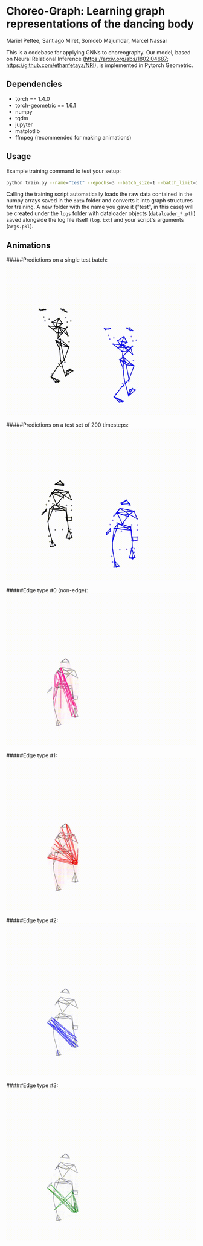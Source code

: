 # Choreo-Graph: Learning graph representations of the dancing body
Mariel Pettee, Santiago Miret, Somdeb Majumdar, Marcel Nassar 

This is a codebase for applying GNNs to choreography. Our model, based on Neural Relational Inference (https://arxiv.org/abs/1802.04687; https://github.com/ethanfetaya/NRI), is implemented in Pytorch Geometric. 

## Dependencies
- torch == 1.4.0
- torch-geometric == 1.6.1
- numpy
- tqdm
- jupyter
- matplotlib
- ffmpeg (recommended for making animations)

## Usage
Example training command to test your setup:

```bash
python train.py --name="test" --epochs=3 --batch_size=1 --batch_limit=1 --node_embedding_dim=36 --seq_len=10 --predicted_timesteps=2
```

Calling the training script automatically loads the raw data contained in the numpy arrays saved in the `data` folder and converts it into graph structures for training. A new folder with the name you gave it ("test", in this case) will be created under the `logs` folder with dataloader objects (`dataloader_*.pth`) saved alongside the log file itself (`log.txt`) and your script's arguments (`args.pkl`).

## Animations 
#####Predictions on a single test batch:
![](data/animations/test_batch.gif)

#####Predictions on a test set of 200 timesteps:
![](data/animations/test_200.gif)

#####Edge type #0 (non-edge):
![](data/animations/edgetype0.gif)

#####Edge type #1:
![](data/animations/edgetype1.gif)

#####Edge type #2:
![](data/animations/edgetype2.gif)

#####Edge type #3:
![](data/animations/edgetype3.gif)
